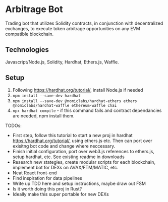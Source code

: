 # Arbitrage Bot
Trading bot that utilizes Solidity contracts, in conjunction with decentralized exchanges, to execute token arbitrage opportunities on any EVM compatible blockchain. 

## Technologies
Javascript/Node.js, Solidity, Hardhat, Ethers.js, Waffle. 

## Setup
1. Following https://hardhat.org/tutorial/, install Node.js if needed
2. ```npm install --save-dev hardhat```
3. ```npm install --save-dev @nomiclabs/hardhat-ethers ethers @nomiclabs/hardhat-waffle ethereum-waffle chai```
4. ```npx hardhat compile``` - if this command fails and contract dependancies are needed, npm install them. 
 
 TODOs:
 - First step, follow this tutorial to start a new proj in hardhat https://hardhat.org/tutorial/, using ethers.js etc. Then can port over exisitng bot code and change where neccessary.  
 - Finish initial configuration, port over web3.js references to ethers.js, setup hardhat, etc. See existing readme in downloads
 - Research new stategies, create modular scripts for each blockchain, implement bot for DEXs on AVAX/FTM/MATIC, etc. 
 - Neat React front-end
 - Find inspiration for data pipelines
 - Write up TDD here and setup instructions, maybe draw out FSM
 - Is it worth doing this proj in Rust?  
 - Ideally make this super portable for new DEXs
